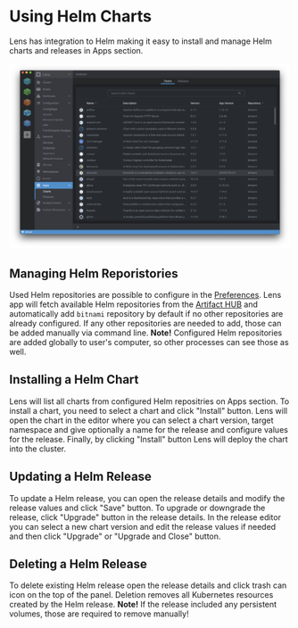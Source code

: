# Using Helm Charts

Lens has integration to Helm making it easy to install and manage Helm charts and releases in Apps section.

![Helm Charts](images/helm-charts.png)

## Managing Helm Reporistories

Used Helm repositories are possible to configure in the [Preferences](/getting-started/preferences). Lens app will fetch available Helm repositories from the [Artifact HUB](https://artifacthub.io/) and automatically add `bitnami` repository by default if no other repositories are already configured. If any other repositories are needed to add, those can be added manually via command line. **Note!** Configured Helm repositories are added globally to user's computer, so other processes can see those as well.


## Installing a Helm Chart

Lens will list all charts from configured Helm repositries on Apps section. To install a chart, you need to select a chart and click "Install" button. Lens will open the chart in the editor where you can select a chart version, target namespace and give optionally a name for the release and configure values for the release. Finally, by clicking "Install" button Lens will deploy the chart into the cluster.

## Updating a Helm Release

To update a Helm release, you can open the release details and modify the release values and click "Save" button. To upgrade or downgrade the release, click "Upgrade" button in the release details. In the release editor you can select a new chart version and edit the release values if needed and then click "Upgrade" or "Upgrade and Close" button.

## Deleting a Helm Release
To delete existing Helm release open the release details and click trash can icon on the top of the panel. Deletion removes all Kubernetes resources created by the Helm release. **Note!** If the release included any persistent volumes, those are required to remove manually!
